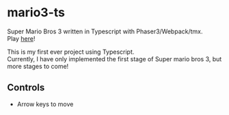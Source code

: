 # mario3-ts

Super Mario Bros 3 written in Typescript with Phaser3/Webpack/tmx.\
Play [here](https://jchoucode.github.io/mario3-ts/)!

This is my first ever project using Typescript.\
Currently, I have only implemented the first stage of Super mario bros 3, but more stages to come!

## Controls
* Arrow keys to move





